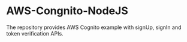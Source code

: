 # AWS-Congnito-NodeJS
The repository provides AWS Cognito example with signUp, signIn and token verification APIs.

